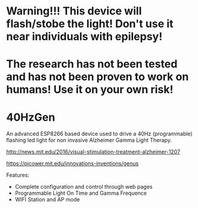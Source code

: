 # Warning!!!  This device will flash/stobe the light!  Don't use it near individuals with epilepsy!
# The research has not been tested and has not been proven to work on humans! Use it on your own risk!


# 40HzGen
An advanced ESP8266 based device used to drive a 40Hz (programmable) flashing led light for non invasive Alzheimer Gamma Light Therapy.

http://news.mit.edu/2016/visual-stimulation-treatment-alzheimer-1207

https://picower.mit.edu/innovations-inventions/genus


Features:
  * Complete configuration and control through web pages
  * Programmable Light On Time and Gamma Frequence 
  * WIFI Station and AP mode







